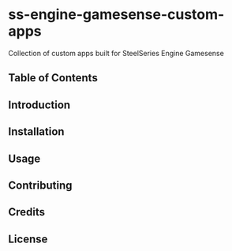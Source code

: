 # ss-engine-gamesense-custom-apps
Collection of custom apps built for SteelSeries Engine Gamesense 

## Table of Contents

## Introduction

## Installation

## Usage

## Contributing

## Credits

## License


